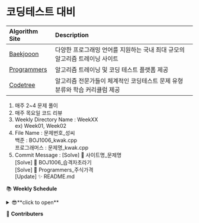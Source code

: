 # 코딩테스트 대비


|**Algorithm Site**|**Description**|
|:---|:---|
|[Baekjooon](https://www.acmicpc.net/)|다양한 프로그래밍 언어를 지원하는 국내 최대 규모의 알고리즘 트레이닝 사이트|
|[Programmers](https://programmers.co.kr/)|알고리즘 트레이닝 및 코딩 테스트 플랫폼 제공|
|[Codetree](https://www.codetree.ai/)|알고리즘 전문가들이 체계적인 코딩테스트 문제 유형 분류와 학습 커리큘럼 제공|  

  
1. 매주 2~4 문제 풀이  
2. 매주 목요일 코드 리뷰  
3. Weekly Directory Name : WeekXX  
ex) Week01, Week02  
4. File Name : 문제번호_성씨  
백준 : BOJ1006_kwak.cpp  
프로그래머스 : 문제명_kwak.cpp  
5. Commit Message : [Solve] 💯 사이트명_문제명  
  [Solve] 💯 BOJ1006_습격자초라기  
  [Solve] 💯 Programmers_주식가격  
  [Update] ✨ README.md  

📚 **Weekly Schedule**
<details>
<summary>😎**click to open**</summary>
<div markdown="1">

week01 : https://www.acmicpc.net/problem/13901
week02 : 1. https://github.com/jewookwak?tab=repositories

</div>
</details>

🤝 **Contributers**
